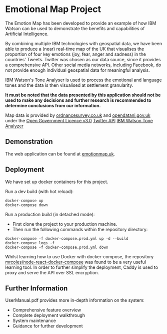# Emotional Map Project

The Emotion Map has been developed to provide an example of how IBM Watson can be used to demonstrate the benefits and capabilities of Artificial Intelligence.

By combining multiple IBM technologies with geospatial data, we have been able to produce a (near) real-time map of the UK that visualises the proportion of four key emotions (joy, fear, anger and sadness) in the countries' Tweets. Twitter was chosen as our data source, since it provides a comprehensive API. Other social media networks, including Facebook, do not provide enough individual geospatial data for meaningful analysis. 

IBM Watson's Tone Analyser is used to process the emotional and language tones and the data is then visualised at settlement granularity.

**It must be noted that the data presented by this application should not be used to make any decisions and further research is recommended to determine conclusions from our information.**

Map data is provided by [ordnancesurvey.co.uk](https://www.ordnancesurvey.co.uk/business-government/products/boundaryline) and [opendatani.gov.uk](https://www.opendatani.gov.uk/dataset/osni-open-data-50k-boundaries-ni-counties) under the [Open Government Licence v3.0](http://www.nationalarchives.gov.uk/doc/open-government-licence/version/3/) [Twitter API](https://developer.twitter.com/) [IBM Watson Tone Analyzer](https://www.ibm.com/watson/services/tone-analyzer/)
## Demonstration
The web application can be found at [emotionmap.uk](https://www.emotionmap.uk).

## Deployment

We have set up docker containers for this project.

Run a dev build (with hot reload):
```
docker-compose up
docker-compose down
```

Run a production build (in detached mode):
* First clone the project to your production machine.
* Then run the following commands within the repository directory:
```
docker-compose -f docker-compose.prod.yml up -d --build
docker-compose logs -f
docker-compose -f docker-compose.prod.yml down
```

Whilst learning how to use Docker with docker-compose, the repository [mrcoles/node-react-docker-compose](https://github.com/mrcoles/node-react-docker-compose) was found to be a very useful learning tool. In order to further simplify the deployment, Caddy is used to proxy and serve the API over SSL encryption.

## Further Information

UserManual.pdf provides more in-depth information on the system:
* Comprehensive feature overview
* Complete deployment walkthrough
* System maintenance
* Guidance for further development
